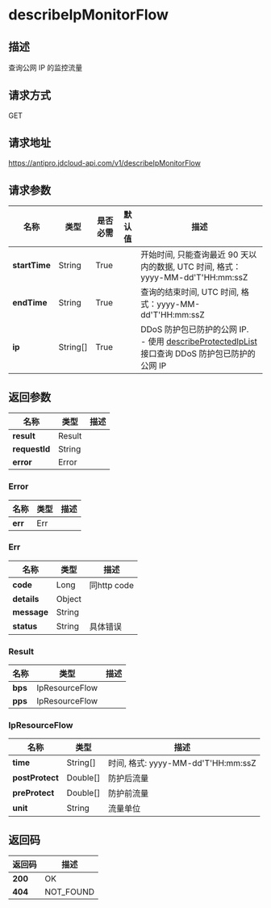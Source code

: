 # describeIpMonitorFlow


## 描述
查询公网 IP 的监控流量

## 请求方式
GET

## 请求地址
https://antipro.jdcloud-api.com/v1/describeIpMonitorFlow


## 请求参数
|名称|类型|是否必需|默认值|描述|
|---|---|---|---|---|
|**startTime**|String|True| |开始时间, 只能查询最近 90 天以内的数据, UTC 时间, 格式：yyyy-MM-dd'T'HH:mm:ssZ|
|**endTime**|String|True| |查询的结束时间, UTC 时间, 格式：yyyy-MM-dd'T'HH:mm:ssZ|
|**ip**|String[]|True| |DDoS 防护包已防护的公网 IP. <br>- 使用 <a href='http://docs.jdcloud.com/anti-ddos-protection-package/api/describeprotectediplist'>describeProtectedIpList</a> 接口查询 DDoS 防护包已防护的公网 IP|


## 返回参数
|名称|类型|描述|
|---|---|---|
|**result**|Result| |
|**requestId**|String| |
|**error**|Error| |

### Error
|名称|类型|描述|
|---|---|---|
|**err**|Err| |
### Err
|名称|类型|描述|
|---|---|---|
|**code**|Long|同http code|
|**details**|Object| |
|**message**|String| |
|**status**|String|具体错误|
### Result
|名称|类型|描述|
|---|---|---|
|**bps**|IpResourceFlow| |
|**pps**|IpResourceFlow| |
### IpResourceFlow
|名称|类型|描述|
|---|---|---|
|**time**|String[]|时间, 格式: yyyy-MM-dd'T'HH:mm:ssZ|
|**postProtect**|Double[]|防护后流量|
|**preProtect**|Double[]|防护前流量|
|**unit**|String|流量单位|

## 返回码
|返回码|描述|
|---|---|
|**200**|OK|
|**404**|NOT_FOUND|
